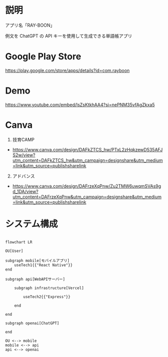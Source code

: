 # 説明

アプリ名「RAY-BOON」

例文を ChatGPT の API キーを使用して生成できる単語帳アプリ

# Google Play Store

https://play.google.com/store/apps/details?id=com.rayboon

# Demo

https://www.youtube.com/embed/lsZsKtkhAA4?si=nePNM35vfAgZkxa5

# Canva

1. 技育CAMP
  - https://www.canva.com/design/DAFkZTCS_hw/PTxL2zHqkzewD535AFJS2w/view?utm_content=DAFkZTCS_hw&utm_campaign=designshare&utm_medium=link&utm_source=publishsharelink
2. アドバンス
  - https://www.canva.com/design/DAFrzeXqPnw/Zu2TMW6uwqmSVAs9gd_1DA/view?utm_content=DAFrzeXqPnw&utm_campaign=designshare&utm_medium=link&utm_source=publishsharelink

# システム構成

```mermaid

flowchart LR

OU[User]

subgraph mobile[モバイルアプリ]
    useTech1{{"React Native"}}
end

subgraph api[WebAPIサーバー]

    subgraph infrastructure[Vercel]

        useTech2{{"Express"}}

    end

end

subgraph openai[ChatGPT]

end

OU <--> mobile
mobile <--> api
api <--> openai

```
